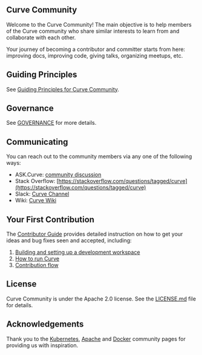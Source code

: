## Curve Community

Welcome to the Curve Community! The main objective is to help members of the Curve community who share similar interests to learn from and collaborate with each other.

Your journey of becoming a contributor and committer starts from here: improving docs, improving code, giving talks, organizing meetups, etc.

## Guiding Principles

See [Guiding Principles for Curve Community](guiding-principles.md).

## Governance

See [GOVERNANCE](GOVERNANCE.md) for more details.

## Communicating

You can reach out to the community members via any one of the following ways:

* ASK.Curve: [community discussion](https://ask.opencurve.io/)
* Stack Overflow: [https://stackoverflow.com/questions/tagged/curve](https://stackoverflow.com/questions/tagged/curve)
* Slack: [Curve Channel](https://cloud-native.slack.com/?redir=%2Farchives%2FC03LFPT6BJM)
* Wiki: [Curve Wiki](https://github.com/opencurve/curveadm/wiki/overview)


## Your First Contribution

The [Contributor Guide](https://github.com/opencurve/curve/blob/master/docs/en/build_and_run_en.md) provides detailed instruction on how to get your ideas and bug fixes seen and accepted, including:

1. [Building and setting up a development workspace](https://github.com/opencurve/curve/blob/master/docs/en/build_and_run_en.md)
2. [How to run Curve](https://github.com/opencurve/curveadm/wiki/overview)
3. [Contribution flow](https://github.com/opencurve/curve/blob/master/docs/en/build_and_run_en.md)

## License

Curve Community is under the Apache 2.0 license. See the [LICENSE.md](https://github.com/opencurve/curve/blob/master/LICENSE) file for details.

## Acknowledgements

Thank you to the [Kubernetes](https://github.com/kubernetes/community), [Apache](http://activemq.apache.org/becoming-a-committer.html) and [Docker](https://github.com/docker/community) community pages for providing us with inspiration.

